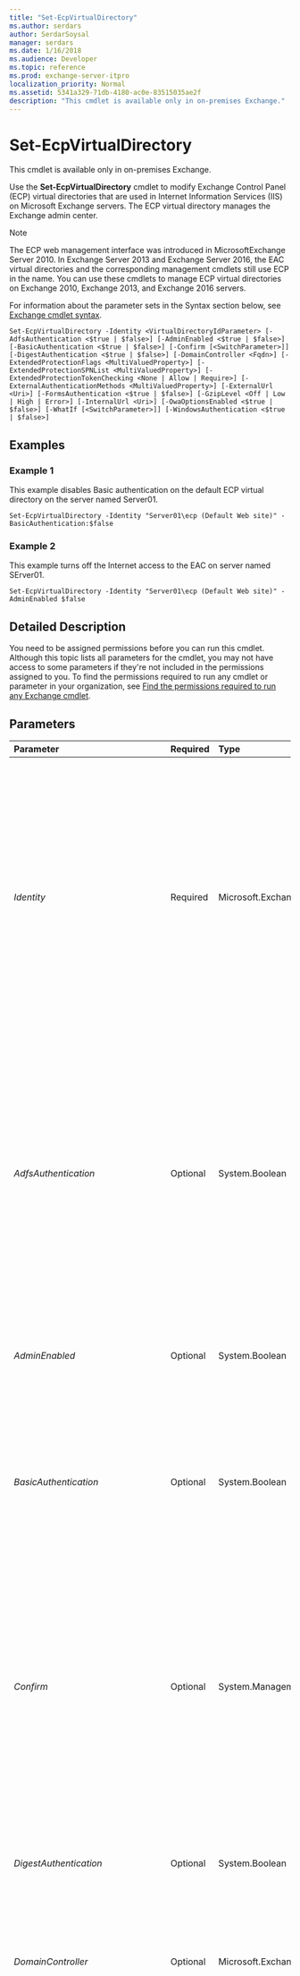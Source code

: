 ```yaml
---
title: "Set-EcpVirtualDirectory"
ms.author: serdars
author: SerdarSoysal
manager: serdars
ms.date: 1/16/2018
ms.audience: Developer
ms.topic: reference
ms.prod: exchange-server-itpro
localization_priority: Normal
ms.assetid: 5341a329-71db-4180-ac0e-83515035ae2f
description: "This cmdlet is available only in on-premises Exchange."
---
```


# Set-EcpVirtualDirectory

This cmdlet is available only in on-premises Exchange. 
  
Use the **Set-EcpVirtualDirectory** cmdlet to modify Exchange Control Panel (ECP) virtual directories that are used in Internet Information Services (IIS) on Microsoft Exchange servers. The ECP virtual directory manages the Exchange admin center.
  
> [!NOTE]
> The ECP web management interface was introduced in MicrosoftExchange Server 2010. In Exchange Server 2013 and Exchange Server 2016, the EAC virtual directories and the corresponding management cmdlets still use ECP in the name. You can use these cmdlets to manage ECP virtual directories on Exchange 2010, Exchange 2013, and Exchange 2016 servers. 
  
For information about the parameter sets in the Syntax section below, see [Exchange cmdlet syntax](https://technet.microsoft.com/library/bb123552.aspx). 
  
```
Set-EcpVirtualDirectory -Identity <VirtualDirectoryIdParameter> [-AdfsAuthentication <$true | $false>] [-AdminEnabled <$true | $false>] [-BasicAuthentication <$true | $false>] [-Confirm [<SwitchParameter>]] [-DigestAuthentication <$true | $false>] [-DomainController <Fqdn>] [-ExtendedProtectionFlags <MultiValuedProperty>] [-ExtendedProtectionSPNList <MultiValuedProperty>] [-ExtendedProtectionTokenChecking <None | Allow | Require>] [-ExternalAuthenticationMethods <MultiValuedProperty>] [-ExternalUrl <Uri>] [-FormsAuthentication <$true | $false>] [-GzipLevel <Off | Low | High | Error>] [-InternalUrl <Uri>] [-OwaOptionsEnabled <$true | $false>] [-WhatIf [<SwitchParameter>]] [-WindowsAuthentication <$true | $false>]

```

## Examples
<a name="Examples"> </a>

### Example 1

This example disables Basic authentication on the default ECP virtual directory on the server named Server01.
  
```
Set-EcpVirtualDirectory -Identity "Server01\ecp (Default Web site)" -BasicAuthentication:$false
```

### Example 2

This example turns off the Internet access to the EAC on server named SErver01.
  
```
Set-EcpVirtualDirectory -Identity "Server01\ecp (Default Web site)" -AdminEnabled $false
```

## Detailed Description
<a name="DetailedDescription"> </a>

You need to be assigned permissions before you can run this cmdlet. Although this topic lists all parameters for the cmdlet, you may not have access to some parameters if they're not included in the permissions assigned to you. To find the permissions required to run any cmdlet or parameter in your organization, see [Find the permissions required to run any Exchange cmdlet](https://technet.microsoft.com/library/mt432940.aspx).
  
## Parameters
<a name="DetailedDescription"> </a>

|**Parameter**|**Required**|**Type**|**Description**|
|:-----|:-----|:-----|:-----|
| _Identity_ <br/> |Required  <br/> |Microsoft.Exchange.Configuration.Tasks.VirtualDirectoryIdParameter  <br/> | The _Identity_ parameter specifies the virtual directory that you want to modify. <br/>  You can use any value that uniquely identifies the virtual directory. For example: <br/>  Name or `<Server>\Name` <br/>  Distinguished name (DN) <br/>  GUID <br/>  The **Name** value uses the syntax " `<VirtualDirectoryName> (<WebsiteName>)`" from the properties of the virtual directory. You can specify the wildcard character (*) instead of the default website by using the syntax  `<VirtualDirectoryName>*`.  <br/>  To manage the first ECP virtual directory created in an Exchange organization, you need touse this cmdlet on the computer that includes the first ECP virtual directory. If you create additional ECP virtual directories, you can manage those remotely. <br/> |
| _AdfsAuthentication_ <br/> |Optional  <br/> |System.Boolean  <br/> |The _AdfsAuthentication_ parameter specifies that the ECP virtual directory allows users to authenticate through Active Directory Federation Services (AD FS) authentication. This parameter accepts `$true` or `$false`. The default value is  `$false`.  <br/> The ADFS authentication settings for **Set-OwaVirtualDirectory** and **Set-EcpVirtualDirectory** are related. You need to set the _AdfsAuthentication_ parameter on **Set-EcpVirtualDirectory** to `$true` before you can set the _AdfsAuthentication_ parameter on **Set-OwaVirtualDirectory** to `$true`. Likewise, you need to set the _AdfsAuthentication_ parameter on **Set-OwaVirtualDirectory** to `$false` before you can set the _AdfsAuthentication_ parameter on **Set-EcpVirtualDirectory** to `$false`.  <br/> |
| _AdminEnabled_ <br/> |Optional  <br/> |System.Boolean  <br/> |The _AdminEnabled_ parameter specifies that the EAC isn't able to be accessed through the Internet. For more information, see[Turn off Internet Access to the Exchange Administration Center](https://technet.microsoft.com/library/49f4fa77-1722-4703-81c9-8724ae0334fb.aspx). This parameter accepts  `$true` or `$false`.  <br/> |
| _BasicAuthentication_ <br/> |Optional  <br/> |System.Boolean  <br/> | The _BasicAuthentication_ parameter specifies whether Basic authentication is enabled on the virtual directory. Valid values are: <br/>  `$true`: Basic authentication is enabled. This is the default value.  <br/>  `$false`: Basic authentication is disabled.  <br/>  This parameter can be used with the _FormsAuthentication_ parameter or with the _DigestAuthentication_ and _WindowsAuthentication_ parameters. <br/> |
| _Confirm_ <br/> |Optional  <br/> |System.Management.Automation.SwitchParameter  <br/> | The _Confirm_ switch specifies whether to show or hide the confirmation prompt. How this switch affects the cmdlet depends on if the cmdlet requires confirmation before proceeding. <br/>  Destructive cmdlets (for example, **Remove-\*** cmdlets) have a built-in pause that forces you to acknowledge the command before proceeding. For these cmdlets, you can skip the confirmation prompt by using this exact syntax: `-Confirm:$false`.  <br/>  Most other cmdlets (for example, **New-\*** and **Set-\*** cmdlets) don't have a built-in pause. For these cmdlets, specifying the _Confirm_ switch without a value introduces a pause that forces you acknowledge the command before proceeding. <br/> |
| _DigestAuthentication_ <br/> |Optional  <br/> |System.Boolean  <br/> | The _DigestAuthentication_ parameter specifies whether Digest authentication is enabled on the virtual directory. Valid values are: <br/>  `$true`: Digest authentication is enabled.  <br/>  `$false`: Digest authentication is disabled. This is the default value.  <br/> |
| _DomainController_ <br/> |Optional  <br/> |Microsoft.Exchange.Data.Fqdn  <br/> |The _DomainController_ parameter specifies the domain controller that's used by this cmdlet to read data from or write data to Active Directory. You identify the domain controller by its fully qualified domain name (FQDN). For example, `dc01.contoso.com`.  <br/> |
| _ExtendedProtectionFlags_ <br/> |Optional  <br/> |Microsoft.Exchange.Data.MultiValuedProperty  <br/> | The _ExtendedProtectionFlags_ parameter specifies custom settings for Extended Protection for Authentication on the virtual directory. Valid values are: <br/>  `None`: This is the default setting.  <br/>  `AllowDotlessSPN`: Required if you want to use Service Principal Name (SPN) values that don't contain FQDNs (for example,  `HTTP/ContosoMail` instead of `HTTP/mail.contoso.com`). You specify SPNs with the _ExtendedProtectionSPNList_ parameter. This setting makes Extended Protection for Authentication less secure because dotless certificates aren't unique, so it isn't possible to ensure that the client-to-proxy connection was established over a secure channel. <br/>  `NoServiceNameCheck`: The SPN list isn't checked to validate a channel binding token. This setting makes Extended Protection for Authentication less secure. We generally don't recommend this setting.  <br/>  `Proxy`: A proxy server is responsible for terminating the SSL channel. To use this setting, you need to register an SPN by using the _ExtendedProtectionSPNList_ parameter. <br/>  `ProxyCoHosting`: HTTP and HTTPS traffic may be accessing the virtual directory, and a proxy server is located between at least some of the clients and the Client Access services on the Exchange server.  <br/> |
| _ExtendedProtectionSPNList_ <br/> |Optional  <br/> |Microsoft.Exchange.Data.MultiValuedProperty  <br/> | The _ExtendedProtectionSPNList_ parameter specifies a list of valid Service Principal Names (SPNs) if you're using Extended Protection for Authentication on the virtual directory. Valid values are: <br/>  `$null`: This is the default value.  <br/> **Single SPN or comma delimited list of valid SPNs**: The SPN value format is  `<protocol>/<FQDN>`. For example,  `HTTP/mail.contoso.com`. To add an SPN that's not an FQDN (for example,  `HTTP/ContosoMail`), you also need to use the  `AllowDotlessSPN` value for the _ExtendedProtectionFlags_ parameter. <br/> |
| _ExtendedProtectionTokenChecking_ <br/> |Optional  <br/> |Microsoft.Exchange.Data.Directory.SystemConfiguration.ExtendedProtectionTokenCheckingMode  <br/> | The _ExtendedProtectionTokenChecking_ parameter defines how you want to use Extended Protection for Authentication on the virtual directory. Extended Protection for Authentication isn't enabled by default. Valid values are: <br/>  `None`: Extended Protection for Authentication isn't be used on the virtual directory. This is the default value.  <br/>  `Allow`: Extended Protection for Authentication is used for connections between clients and the virtual directory if both the client and server support it. Connections that don't support Extended Protection for Authentication will work, but may not be as secure as connections that use Extended Protection for Authentication.  <br/>  `Require`: Extended Protection for Authentication is used for all connections between clients and the virtual directory. If either the client or server doesn't support it, the connection will fail. If you use this value, you also need to set an SPN value for the _ExtendedProtectionSPNList_ parameter. <br/> **Note**:  <br/>  If you use the value `Allow` or `Require`, and you have a proxy server between the client and the Client Access services on the Mailbox server that's configured to terminate the client-to-proxy SSL channel, you also need to configure one or more Service Principal Names (SPNs) by using the _ExtendedProtectionSPNList_ parameter. <br/> |
| _ExternalAuthenticationMethods_ <br/> |Optional  <br/> |Microsoft.Exchange.Data.MultiValuedProperty  <br/> |The _ExternalAuthenticationMethods_ parameter specifies the authentication methods supported on the Exchange server from outside the firewall. <br/> |
| _ExternalUrl_ <br/> |Optional  <br/> |System.Uri  <br/> |The _ExternalURL_ parameter specifies the URL that's used to connect to the virtual directory from outside the firewall. <br/> This setting is also important when Secure Sockets Layer (SSL) is used. You need to set this parameter to allow the Autodiscover service to return the URL for the ECP virtual directory.  <br/> |
| _FormsAuthentication_ <br/> |Optional  <br/> |System.Boolean  <br/> | The _FormsAuthentication_ parameter specifies whether forms-based authentication is enabled on the ECP virtual directory. Valid values are: <br/>  `$true`: Forms authentication is enabled. The _BasicAuthentication_ parameter is set to `$true`, and the _DigestAuthentication_ and _WindowsAuthentication_ parameters are set to `$false`.  <br/>  `$false`: Forms authentication is disabled.  <br/> |
| _GzipLevel_ <br/> |Optional  <br/> |Microsoft.Exchange.Data.Directory.SystemConfiguration.GzipLevel  <br/> |The _GzipLevel_ parameter sets Gzip configuration information for the ECP virtual directory. <br/> |
| _InternalUrl_ <br/> |Optional  <br/> |System.Uri  <br/> |The _ExternalURL_ parameter specifies the URL that's used to connect to the virtual directory from outside the firewall. <br/> This setting is also important when SSL is used. You need to set this parameter to allow the Autodiscover service to return the URL for the ECP virtual directory.  <br/> |
| _OwaOptionsEnabled_ <br/> |Optional  <br/> |System.Boolean  <br/> |The _OwaOptionsEnabled_ parameter specifies that Outlook on the web Options is enabled for end users. If this parameter is set to `$false`, users aren't able to access Outlook on the web Options. You may want to disable access if your organization uses third-party provider tools. This parameter accepts  `$true` or `$false`.  <br/> |
| _WhatIf_ <br/> |Optional  <br/> |System.Management.Automation.SwitchParameter  <br/> |The _WhatIf_ switch simulates the actions of the command. You can use this switch to view the changes that would occur without actually applying those changes. You don't need to specify a value with this switch. <br/> |
| _WindowsAuthentication_ <br/> |Optional  <br/> |System.Boolean  <br/> | The _WindowsAuthentication_ parameter specifies whether Integrated Windows authentication is enabled on the virtual directory. Valid values are: <br/>  `$true`: Integrated Windows authentication is enabled. This is the default value.  <br/>  `$false`: Integrated Windows authentication is disabled.  <br/> |
   
## Input Types
<a name="InputTypes"> </a>

To see the input types that this cmdlet accepts, see [Cmdlet Input and Output Types](http://go.microsoft.com/fwlink/p/?linkId=616387). If the Input Type field for a cmdlet is blank, the cmdlet doesn't accept input data. 
  
## Return Types
<a name="ReturnTypes"> </a>

To see the return types, which are also known as output types, that this cmdlet accepts, see [Cmdlet Input and Output Types](http://go.microsoft.com/fwlink/p/?linkId=616387). If the Output Type field is blank, the cmdlet doesn't return data. 
  

